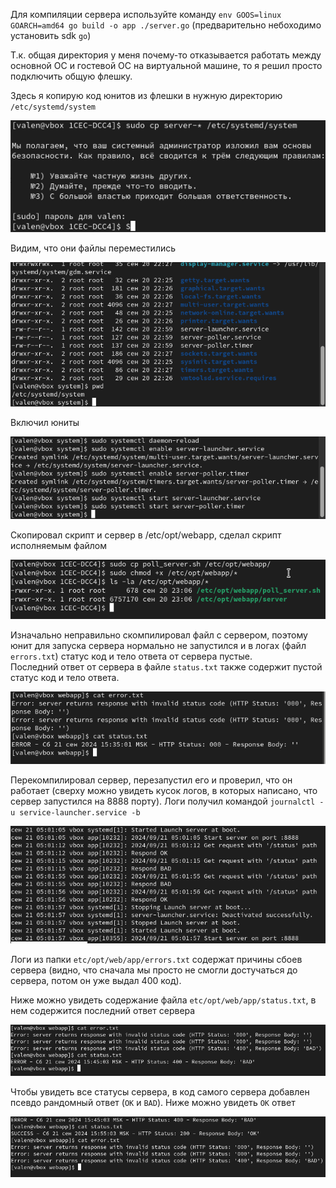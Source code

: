 Для компиляции сервера используйте команду `env GOOS=linux GOARCH=amd64 go build -o app ./server.go` (предварительно небоходимо установить sdk `go`)

Т.к. общая директория у меня почему-то отказывается работать между основной ОС и гостевой ОС на виртуальной машине, то я решил просто подключить общую флешку.

Здесь я копирую код юнитов из флешки в нужную директорию `/etc/systemd/system`

![copy units.png](imgs/copy_units.png)

Видим, что они файлы переместились

![units ls.png](imgs/units_ls.png)

Включил юниты

![enable units.png](imgs/enable_units.png)

Скопировал скрипт и сервер в /etc/opt/webapp, сделал скрипт исполняемым файлом

![chmod script.png](imgs/chmod_script.png)

Изначально неправильно скомпилировал файл с сервером, поэтому юнит для запуска сервера нормально не запустился и в логах (файл `errors.txt`) статус код и тело ответа от сервера пустые.  
Последний ответ от сервера в файле `status.txt` также содержит пустой статус код и тело ответа.

![empty logs.png](imgs/empty_logs.png)

Перекомпилировал сервер, перезапустил его и проверил, что он работает (сверху можно увидеть кусок логов, в которых написано, что сервер запустился на 8888 порту).
Логи получил командой `journalctl -u service-launcher.service -b`

![server-launcher.service logs.png](imgs/server-launcher.service_logs.png)

Логи из папки `etc/opt/web/app/errors.txt` содержат причины сбоев сервера (видно, что сначала мы просто не смогли достучаться до сервера, потом он уже выдал 400 код).

Ниже можно увидеть содержание файла `etc/opt/web/app/status.txt`, в нем содержится последний ответ сервера

![error log.png](imgs/error_log.png)

Чтобы увидеть все статусы сервера, в код самого сервера добавлен псевдо рандомный ответ (`OK` и `BAD`). Ниже можно увидеть `OK` ответ

![ok log.png](imgs/ok_log.png)
